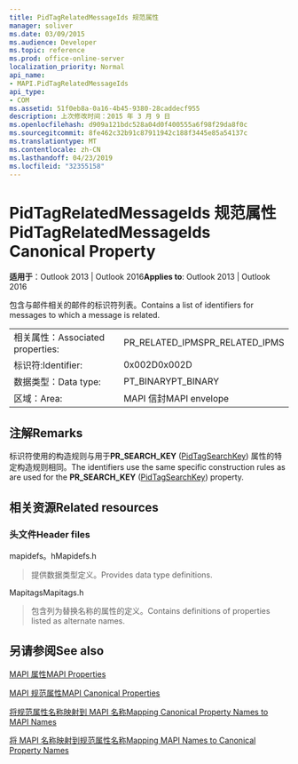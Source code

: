 ```yaml
---
title: PidTagRelatedMessageIds 规范属性
manager: soliver
ms.date: 03/09/2015
ms.audience: Developer
ms.topic: reference
ms.prod: office-online-server
localization_priority: Normal
api_name:
- MAPI.PidTagRelatedMessageIds
api_type:
- COM
ms.assetid: 51f0eb8a-0a16-4b45-9380-28caddecf955
description: 上次修改时间：2015 年 3 月 9 日
ms.openlocfilehash: d909a121bdc528a04d0f400555a6f98f29da8f0c
ms.sourcegitcommit: 8fe462c32b91c87911942c188f3445e85a54137c
ms.translationtype: MT
ms.contentlocale: zh-CN
ms.lasthandoff: 04/23/2019
ms.locfileid: "32355158"
---
```

# <a name="pidtagrelatedmessageids-canonical-property"></a><span data-ttu-id="53858-103">PidTagRelatedMessageIds 规范属性</span><span class="sxs-lookup"><span data-stu-id="53858-103">PidTagRelatedMessageIds Canonical Property</span></span>

  
  
<span data-ttu-id="53858-104">**适用于**：Outlook 2013 | Outlook 2016</span><span class="sxs-lookup"><span data-stu-id="53858-104">**Applies to**: Outlook 2013 | Outlook 2016</span></span> 
  
<span data-ttu-id="53858-105">包含与邮件相关的邮件的标识符列表。</span><span class="sxs-lookup"><span data-stu-id="53858-105">Contains a list of identifiers for messages to which a message is related.</span></span>
  
|||
|:-----|:-----|
|<span data-ttu-id="53858-106">相关属性：</span><span class="sxs-lookup"><span data-stu-id="53858-106">Associated properties:</span></span>  <br/> |<span data-ttu-id="53858-107">PR_RELATED_IPMS</span><span class="sxs-lookup"><span data-stu-id="53858-107">PR_RELATED_IPMS</span></span>  <br/> |
|<span data-ttu-id="53858-108">标识符:</span><span class="sxs-lookup"><span data-stu-id="53858-108">Identifier:</span></span>  <br/> |<span data-ttu-id="53858-109">0x002D</span><span class="sxs-lookup"><span data-stu-id="53858-109">0x002D</span></span>  <br/> |
|<span data-ttu-id="53858-110">数据类型：</span><span class="sxs-lookup"><span data-stu-id="53858-110">Data type:</span></span>  <br/> |<span data-ttu-id="53858-111">PT_BINARY</span><span class="sxs-lookup"><span data-stu-id="53858-111">PT_BINARY</span></span>  <br/> |
|<span data-ttu-id="53858-112">区域：</span><span class="sxs-lookup"><span data-stu-id="53858-112">Area:</span></span>  <br/> |<span data-ttu-id="53858-113">MAPI 信封</span><span class="sxs-lookup"><span data-stu-id="53858-113">MAPI envelope</span></span>  <br/> |
   
## <a name="remarks"></a><span data-ttu-id="53858-114">注解</span><span class="sxs-lookup"><span data-stu-id="53858-114">Remarks</span></span>

<span data-ttu-id="53858-115">标识符使用的构造规则与用于**PR_SEARCH_KEY** ([PidTagSearchKey](pidtagsearchkey-canonical-property.md)) 属性的特定构造规则相同。</span><span class="sxs-lookup"><span data-stu-id="53858-115">The identifiers use the same specific construction rules as are used for the **PR_SEARCH_KEY** ([PidTagSearchKey](pidtagsearchkey-canonical-property.md)) property.</span></span>
  
## <a name="related-resources"></a><span data-ttu-id="53858-116">相关资源</span><span class="sxs-lookup"><span data-stu-id="53858-116">Related resources</span></span>

### <a name="header-files"></a><span data-ttu-id="53858-117">头文件</span><span class="sxs-lookup"><span data-stu-id="53858-117">Header files</span></span>

<span data-ttu-id="53858-118">mapidefs。h</span><span class="sxs-lookup"><span data-stu-id="53858-118">Mapidefs.h</span></span>
  
> <span data-ttu-id="53858-119">提供数据类型定义。</span><span class="sxs-lookup"><span data-stu-id="53858-119">Provides data type definitions.</span></span>
    
<span data-ttu-id="53858-120">Mapitags</span><span class="sxs-lookup"><span data-stu-id="53858-120">Mapitags.h</span></span>
  
> <span data-ttu-id="53858-121">包含列为替换名称的属性的定义。</span><span class="sxs-lookup"><span data-stu-id="53858-121">Contains definitions of properties listed as alternate names.</span></span>
    
## <a name="see-also"></a><span data-ttu-id="53858-122">另请参阅</span><span class="sxs-lookup"><span data-stu-id="53858-122">See also</span></span>



[<span data-ttu-id="53858-123">MAPI 属性</span><span class="sxs-lookup"><span data-stu-id="53858-123">MAPI Properties</span></span>](mapi-properties.md)
  
[<span data-ttu-id="53858-124">MAPI 规范属性</span><span class="sxs-lookup"><span data-stu-id="53858-124">MAPI Canonical Properties</span></span>](mapi-canonical-properties.md)
  
[<span data-ttu-id="53858-125">将规范属性名称映射到 MAPI 名称</span><span class="sxs-lookup"><span data-stu-id="53858-125">Mapping Canonical Property Names to MAPI Names</span></span>](mapping-canonical-property-names-to-mapi-names.md)
  
[<span data-ttu-id="53858-126">将 MAPI 名称映射到规范属性名称</span><span class="sxs-lookup"><span data-stu-id="53858-126">Mapping MAPI Names to Canonical Property Names</span></span>](mapping-mapi-names-to-canonical-property-names.md)

